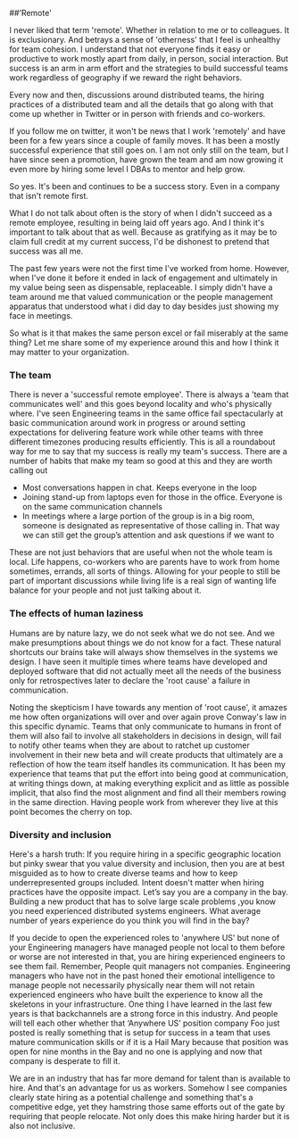 ##’Remote'

I never liked that term 'remote'. Whether in relation to me or to colleagues. It is exclusionary. And betrays a sense of 'otherness' that I feel is unhealthy for team cohesion. I understand that not everyone finds it easy or productive to work mostly apart from daily, in person, social interaction. But success is an arm in arm effort and the strategies to build successful teams work regardless of geography if we reward the right behaviors.  

Every now and then, discussions around distributed teams, the hiring practices of a distributed team and all the details that go along with that come up whether in Twitter or in person with friends and co-workers.

If you follow me on twitter, it won't be news that I work 'remotely' and have been for a few years since a couple of family moves. It has been a mostly successful experience that still goes on. I am not only still on the team, but I have since seen a promotion, have grown the team and am now growing it even more by hiring some level I DBAs to mentor and help grow.

So yes. It's been and continues to be a success story. Even in a company that isn't remote first.

What I do not talk about often is the story of when I didn't succeed as a remote employee, resulting in being laid off years ago. And I think it's important to talk about that as well. Because as gratifying as it may be to claim full credit at my current success, I'd be dishonest to pretend that success was all me.

The past few years were not the first time I've worked from home. However, when I've done it before it ended in lack of engagement and ultimately in my value being seen as dispensable, replaceable. I simply didn't have a team around me that valued communication or the people management apparatus that understood what i did day to day besides just showing my face in meetings.

So what is it that makes the same person excel or fail miserably at the same thing? Let me share some of my experience around this and how I think it may matter to your organization.

### The team
There is never a 'successful remote employee'. There is always a 'team that communicates well' and this goes beyond locality and who's physically where. I've seen Engineering teams in the same office fail spectacularly at basic communication around work in progress or around setting expectations for delivering feature work while other teams with three different timezones producing results efficiently. This is all a roundabout way for me to say that my success is really my team's success.
There are a number of habits that make my team so good at this and they are worth calling out
* Most conversations happen in chat. Keeps everyone in the loop
* Joining stand-up from laptops even for those in the office. Everyone is on the same communication channels
* In meetings where a large portion of the group is in a big room, someone is designated as representative of those calling in. That way we can still get the group’s attention and ask questions if we want to

These are not just behaviors that are useful when not the whole team is local. Life happens, co-workers who are parents have to work from home sometimes, errands, all sorts of things. Allowing for your people to still be part of important discussions while living life is a real sign of wanting life balance for your people and not just talking about it.

### The effects of human laziness
Humans are by nature lazy, we do not seek what we do not see. And we make presumptions about things we do not know for a fact. These natural shortcuts our brains take will always show themselves in the systems we design. I have seen it multiple times where teams have developed and deployed software that did not actually meet all the needs of the business only for retrospectives later to declare the 'root cause' a failure in communication.

Noting the skepticism I have towards any mention of 'root cause', it amazes me how often organizations will over and over again prove Conway's law in this specific dynamic. Teams that only communicate to humans in front of them will also fail to involve all stakeholders in decisions in design, will fail to notify other teams when they are about to ratchet up customer involvement in their new beta and will  create products that ultimately are a reflection of how the team itself handles its communication. It has been my experience that teams that put the effort into being good at communication, at writing things down, at making everything explicit and as little as possible implicit, that also find the most alignment and find all their members rowing in the same direction. Having people work from wherever they live at this point becomes the cherry on top.

### Diversity and inclusion
Here's a harsh truth: If you require hiring in a specific geographic location but pinky swear that you value diversity and inclusion, then you are at best misguided as to how to create diverse teams and how to keep underrepresented groups included.
Intent doesn't matter when hiring practices have the opposite impact. Let’s say you are a company in the bay. Building a new product that has to solve large scale problems ,you know you need experienced distributed systems engineers. What average number of years experience do you think you will find in the bay?

If you decide to open the experienced roles to 'anywhere US’ but none of your Engineering  managers have managed people not local to them before or worse are not interested in that,  you are hiring experienced engineers to see them fail. Remember, People quit managers not companies. Engineering managers who have not in the past honed their emotional intelligence to manage people not necessarily physically near them will not retain experienced engineers who have built the experience to know all the skeletons in your infrastructure. One thing I have learned in the last few years is that backchannels are a strong force in this industry. And people will tell each other whether that ‘Anywhere US’ position company Foo just posted is really something that is setup for success in a team that uses mature communication skills or if it is a Hail Mary because that position was open for nine months in the Bay and no one is applying and now that company is desperate to fill it.

We are in an industry that has far more demand for talent than is available to hire. And that's an advantage for us as workers. Somehow I see companies clearly state hiring as a potential challenge and something that's a competitive edge, yet they hamstring those same efforts out of the gate by requiring that people relocate. Not only does this make hiring harder but it is also not inclusive.
